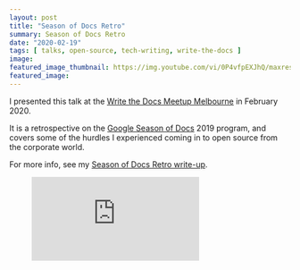 ```yaml
---
layout: post
title: "Season of Docs Retro"
summary: Season of Docs Retro
date: "2020-02-19"
tags: [ talks, open-source, tech-writing, write-the-docs ]
image: 
featured_image_thumbnail: https://img.youtube.com/vi/0P4vfpEXJhQ/maxresdefault.jpg
featured_image: 
---
```


I presented this talk at the [Write the Docs Meetup Melbourne](https://www.meetup.com/en-AU/Write-the-Docs-Australia/events/268284615/) in February 2020.

It is a retrospective on the [Google Season of Docs](https://developers.google.com/season-of-docs) 2019 program, and covers some of the hurdles I experienced coming in to open source from the corporate world.

For more info, see my [Season of Docs Retro write-up](https://flicstar.com/season-of-docs-retro).

<!-- blank line -->
<figure class="video_container">
  <iframe src="https://www.youtube.com/embed/0P4vfpEXJhQ" frameborder="0" allowfullscreen="true"> </iframe>
</figure>
<!-- blank line -->
